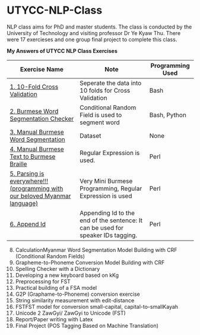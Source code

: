 # UTYCC-NLP-Class

NLP class aims for PhD and master students. The class is conducted by the University of Technology and visiting professor Dr Ye Kyaw Thu. There were 17 exercieses and one group final project to complete this class.


**My Answers of UTYCC NLP Class Exercises**

 Exercise Name | Note| Programming Used
| ------------- | ------------- |------------- |
[1. 10-Fold Cross Validation](https://github.com/SaPhyoThuHtet/utycc-nlp-class/tree/main/exe1)| Seperate the data into 10 folds for Cross Validation| Bash
[2. Burmese Word Segmentation Checker](https://github.com/SaPhyoThuHtet/utycc-nlp-class/tree/main/exe-2)|Conditional Random Field is used to segment word| Bash, Python
[3. Manual Burmese Word Segmentation](https://github.com/SaPhyoThuHtet/utycc-nlp-class/tree/main/exe-3)|Dataset| None
[4. Manual Burmese Text to Burmese Braille](https://github.com/SaPhyoThuHtet/utycc-nlp-class/tree/main/exe-4)|Regular Expression is used.| Perl
[5. Parsing is everywhere!!! (programming with our beloved Myanmar language)](https://github.com/SaPhyoThuHtet/utycc-nlp-class/tree/main/exe5)|Very Mini Burmese Programming, Regular Expression is used| Perl
[6. Append Id](https://github.com/SaPhyoThuHtet/utycc-nlp-class/tree/main/exe-6)|Appending Id to the end of the sentence: It can be used for speaker IDs tagging.| Perl
8. CalculationMyanmar Word Segmentation Model Building with CRF (Conditional Random Fields)
9. Grapheme-to-Phoneme Conversion Model Building with CRF
10. Spelling Checker with a Dictionary
11. Developing a new keyboard based on kKg
12. Preprocessing for FST
13. Practical building of a FSA model
14. G2P (Graphame-to-Phoneme) conversion exercise
15. String similarity measurement with edit-distance
16. FSTFST model for conversion small-capital, capital-to-smallKayah
17. Unicode 2 ZawGyi/ ZawGyi to Unicode (FST)
18. Report/Paper writing with Latex 
19. Final Project (POS Tagging Based on Machine Translation)

